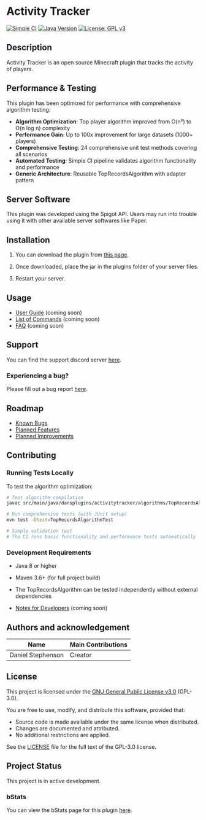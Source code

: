 # Activity Tracker

[![Simple CI](https://github.com/Dans-Plugins/Activity-Tracker/workflows/Simple%20CI/badge.svg)](https://github.com/Dans-Plugins/Activity-Tracker/actions/workflows/simple-ci.yml)
[![Java Version](https://img.shields.io/badge/Java-8%2B-blue.svg)](https://github.com/Dans-Plugins/Activity-Tracker/blob/main/pom.xml)
[![License: GPL v3](https://img.shields.io/badge/License-GPLv3-blue.svg)](https://www.gnu.org/licenses/gpl-3.0)

## Description
Activity Tracker is an open source Minecraft plugin that tracks the activity of players.

## Performance & Testing

This plugin has been optimized for performance with comprehensive algorithm testing:

- **Algorithm Optimization**: Top player algorithm improved from O(n²) to O(n log n) complexity
- **Performance Gain**: Up to 100x improvement for large datasets (1000+ players)
- **Comprehensive Testing**: 24 comprehensive unit test methods covering all scenarios
- **Automated Testing**: Simple CI pipeline validates algorithm functionality and performance
- **Generic Architecture**: Reusable TopRecordsAlgorithm with adapter pattern

## Server Software
This plugin was developed using the Spigot API. Users may run into trouble using it with other available server softwares like Paper.

## Installation
1) You can download the plugin from [this page](https://github.com/dmccoystephenson/Activity-Tracker/releases).

2) Once downloaded, place the jar in the plugins folder of your server files.

3) Restart your server.

## Usage
- [User Guide](https://github.com/dmccoystephenson/Activity-Tracker/wiki/Guide) (coming soon)
- [List of Commands](https://github.com/dmccoystephenson/Activity-Tracker/wiki/Commands) (coming soon)
- [FAQ](https://github.com/dmccoystephenson/Activity-Tracker/wiki/FAQ) (coming soon)

## Support
You can find the support discord server [here](https://discord.gg/xXtuAQ2).

### Experiencing a bug?
Please fill out a bug report [here](https://github.com/dmccoystephenson/Activity-Tracker/issues?q=is%3Aissue+is%3Aopen+label%3Abug).

## Roadmap
- [Known Bugs](https://github.com/dmccoystephenson/Activity-Tracker/issues?q=is%3Aopen+is%3Aissue+label%3Abug)
- [Planned Features](https://github.com/dmccoystephenson/Activity-Tracker/issues?q=is%3Aopen+is%3Aissue+label%3AEpic)
- [Planned Improvements](https://github.com/dmccoystephenson/Activity-Tracker/issues?q=is%3Aopen+is%3Aissue+label%3Aimprovement)

## Contributing

### Running Tests Locally

To test the algorithm optimization:

```bash
# Test algorithm compilation
javac src/main/java/dansplugins/activitytracker/algorithms/TopRecordsAlgorithm.java

# Run comprehensive tests (with JUnit setup)
mvn test -Dtest=TopRecordsAlgorithmTest

# Simple validation test
# The CI runs basic functionality and performance tests automatically
```

### Development Requirements

- Java 8 or higher
- Maven 3.6+ (for full project build)
- The TopRecordsAlgorithm can be tested independently without external dependencies

- [Notes for Developers](https://github.com/dmccoystephenson/Activity-Tracker/wiki/Developer-Notes) (coming soon)

## Authors and acknowledgement
Name | Main Contributions
------------ | -------------
Daniel Stephenson | Creator

## License

This project is licensed under the [GNU General Public License v3.0](LICENSE) (GPL-3.0).

You are free to use, modify, and distribute this software, provided that:
- Source code is made available under the same license when distributed.
- Changes are documented and attributed.
- No additional restrictions are applied.

See the [LICENSE](LICENSE) file for the full text of the GPL-3.0 license.

## Project Status
This project is in active development.

### bStats
You can view the bStats page for this plugin [here](https://bstats.org/plugin/bukkit/Activity%20Tracker/12983).
